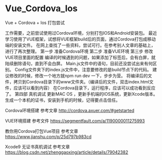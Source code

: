 # Vue_Cordova_Ios
Vue + Cordova + Ios 打包尝试 
 
工作需要，之前尝试使用过Cordova环境，分别打包IOS和Android安装包。 
最近学习使用了VUE框架，试想将VUE框架build后的页面，通过Cordova打包成移动端的安装文件。 
在网上查找了一些资料，尝试可行。在参考别人文章的基础上，进行了再次整理。 
第一步 准备Cordova环境
第二步 准备VUE环境
第三步 修改VUE项目里面的配置
                  编译的时候遇到的问题，如果添加了<meta>标签后，会有白屏，就陆续删除<meta>语句，直到不会白屏。
                  Main.js文件中的语句，目前还没尝试出来有何区别。
                  Config文件夹下的index.js文件中，注意要修改的是build节点下的代码。
                  建议修改的时候，修改一个地方就npm run dev 一下，步步为营。
将编译后的文件，拷贝到Cordova目录下的www文件夹。（编译后的文件，双击index.html文件，应该可以看到内容）
在Cordova目录下，运行程序，应该可以成功看到反应了。
第四部 真机调试
                  更新MAC OS ，更新手机端的IOS系统，更新Xcode版本。
                  生成一个本机的证书，安装到手机的时候，记得要点击信任。
 
 
Cordova环境搭建
参考文章 http://cordova.axuer.com/#getstarted
 
VUE环境搭建
参考文件 https://segmentfault.com/a/1190000011275993
 
教你用Cordova打包Vue项目
参考文章 https://www.jianshu.com/p/25d797b983cd
 
Xcode9 无证书真机调试
参考文章  https://blog.csdn.net/zhenggaoxing/article/details/79042382
 

